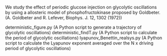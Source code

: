 We study the effect of periodic glucose injection on glycolytic oscillations by using a allosteric model of phosphofructokinase proposed by Goldbeter. (A. Goldbeter and R. Lefever, Biophys. J. 12, 1302 (1972))

deterministic_figure.py (A Python script to generate a trajectory of glycolytic oscillations)
deterministic_findT.py (A Python script to calculate the period of glycolytic oscillations)
lyapunov_Benettin_realsys.py (A Python script to calculate the Lyapunov exponent averaged over the N x driving period of glycolytic oscillations)
